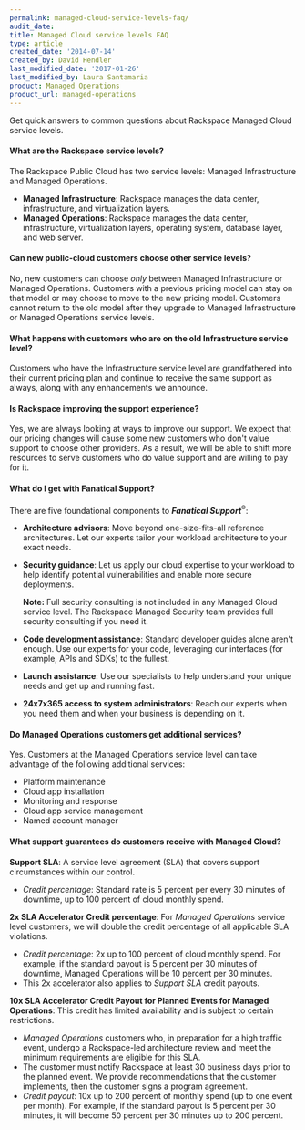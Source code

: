 ```yaml
---
permalink: managed-cloud-service-levels-faq/
audit_date:
title: Managed Cloud service levels FAQ
type: article
created_date: '2014-07-14'
created_by: David Hendler
last_modified_date: '2017-01-26'
last_modified_by: Laura Santamaria
product: Managed Operations
product_url: managed-operations
---
```


Get quick answers to common questions about Rackspace Managed Cloud service levels.

#### What are the Rackspace service levels?

The Rackspace Public Cloud has two service levels: Managed Infrastructure and Managed Operations.

-   **Managed Infrastructure**: Rackspace manages the data center, infrastructure, and virtualization layers.
-   **Managed Operations**: Rackspace manages the data center, infrastructure, virtualization layers, operating system, database layer, and web server.

#### Can new public-cloud customers choose other service levels?

No, new customers can choose *only* between Managed Infrastructure or Managed Operations. Customers with a previous pricing model can stay on that model or may choose to move to the new pricing model. Customers cannot return to the old model after they upgrade to Managed Infrastructure or Managed Operations service levels.

#### What happens with customers who are on the old Infrastructure service level?

Customers who have the Infrastructure service level are grandfathered into their current pricing plan and continue to receive the same support as always, along with any enhancements we announce.

#### Is Rackspace improving the support experience?

Yes, we are always looking at ways to improve our support. We expect that our pricing changes will cause some new customers who don't value support to choose other providers. As a result, we will be able to shift more resources to serve customers who do value support and are willing to pay for it.

#### What do I get with Fanatical Support?

There are five foundational components to ***Fanatical Support***<sup>&reg;</sup>:

-   **Architecture advisors**: Move beyond one-size-fits-all reference architectures. Let our experts tailor your workload architecture to your exact needs.
-   **Security guidance**: Let us apply our cloud expertise to your workload to help identify potential vulnerabilities and enable more secure deployments.

    **Note:** Full security consulting is not included in any Managed Cloud service level. The Rackspace Managed Security team provides full security consulting if you need it.

-   **Code development assistance**: Standard developer guides alone aren't enough. Use our experts for your code, leveraging our interfaces (for example, APIs and SDKs) to the fullest.
-   **Launch assistance**: Use our specialists to help understand your unique needs and get up and running fast.
-   **24x7x365 access to system administrators**: Reach our experts when you need them and when your business is depending on it.

#### Do Managed Operations customers get additional services?

Yes. Customers at the Managed Operations service level can take advantage of the following additional services:

-   Platform maintenance
-   Cloud app installation
-   Monitoring and response
-   Cloud app service management
-   Named account manager

#### What support guarantees do customers receive with Managed Cloud?

**Support SLA**: A service level agreement (SLA) that covers support circumstances within our control.

-   *Credit percentage*: Standard rate is 5 percent per every 30 minutes of downtime, up to 100 percent of cloud monthly spend.

**2x SLA Accelerator Credit percentage**: For *Managed Operations* service level customers, we will double the credit percentage of all applicable SLA violations.

-   *Credit percentage*: 2x up to 100 percent of cloud monthly spend. For example, if the standard payout is 5 percent per 30 minutes of downtime, Managed Operations will be 10 percent per 30 minutes.
-   This 2x accelerator also applies to *Support SLA* credit payouts.

**10x SLA Accelerator Credit Payout for Planned Events for Managed Operations**: This credit has limited availability and is subject to certain restrictions.

-   *Managed Operations* customers who, in preparation for a high traffic event, undergo a Rackspace-led architecture review and meet the minimum requirements are eligible for this SLA.
-   The customer must notify Rackspace at least 30 business days prior to the planned event. We provide recommendations that the customer implements, then the customer signs a program agreement.
-   *Credit payout*: 10x up to 200 percent of monthly spend (up to one event per month). For example, if the standard payout is 5 percent per 30 minutes, it will become 50 percent per 30 minutes up to 200 percent.
